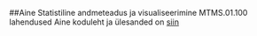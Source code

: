 ##Aine Statistiline andmeteadus ja visualiseerimine MTMS.01.100 lahendused
Aine koduleht ja ülesanded on [siin](http://andmeteadus.github.io/2015/ "http://andmeteadus.github.io/2015/")
